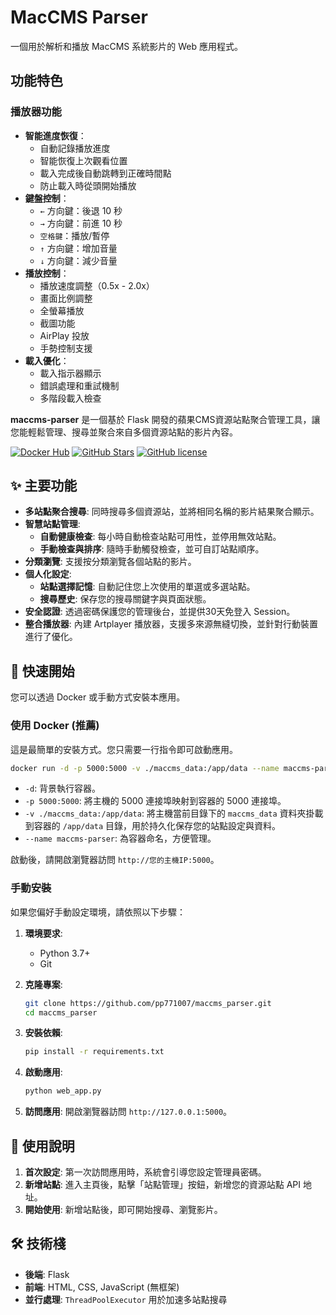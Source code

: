 # MacCMS Parser

一個用於解析和播放 MacCMS 系統影片的 Web 應用程式。

## 功能特色

### 播放器功能
- **智能進度恢復**：
  - 自動記錄播放進度
  - 智能恢復上次觀看位置
  - 載入完成後自動跳轉到正確時間點
  - 防止載入時從頭開始播放
- **鍵盤控制**：
  - `←` 方向鍵：後退 10 秒
  - `→` 方向鍵：前進 10 秒
  - `空格鍵`：播放/暫停
  - `↑` 方向鍵：增加音量
  - `↓` 方向鍵：減少音量
- **播放控制**：
  - 播放速度調整（0.5x - 2.0x）
  - 畫面比例調整
  - 全螢幕播放
  - 截圖功能
  - AirPlay 投放
  - 手勢控制支援
- **載入優化**：
  - 載入指示器顯示
  - 錯誤處理和重試機制
  - 多階段載入檢查

**maccms-parser** 是一個基於 Flask 開發的蘋果CMS資源站點聚合管理工具，讓您能輕鬆管理、搜尋並聚合來自多個資源站點的影片內容。

[![Docker Hub](https://img.shields.io/docker/pulls/smp771007/maccms-parser.svg)](https://hub.docker.com/r/smp771007/maccms-parser)
[![GitHub Stars](https://img.shields.io/github/stars/pp771007/maccms_parser.svg)](https://github.com/pp771007/maccms_parser/stargazers)
[![GitHub license](https://img.shields.io/github/license/pp771007/maccms_parser.svg)](https://github.com/pp771007/maccms_parser/blob/main/LICENSE)

## ✨ 主要功能

- **多站點聚合搜尋**: 同時搜尋多個資源站，並將相同名稱的影片結果聚合顯示。
- **智慧站點管理**:
    - **自動健康檢查**: 每小時自動檢查站點可用性，並停用無效站點。
    - **手動檢查與排序**: 隨時手動觸發檢查，並可自訂站點順序。
- **分類瀏覽**: 支援按分類瀏覽各個站點的影片。
- **個人化設定**:
    - **站點選擇記憶**: 自動記住您上次使用的單選或多選站點。
    - **搜尋歷史**: 保存您的搜尋關鍵字與頁面狀態。
- **安全認證**: 透過密碼保護您的管理後台，並提供30天免登入 Session。
- **整合播放器**: 內建 Artplayer 播放器，支援多來源無縫切換，並針對行動裝置進行了優化。

## 🚀 快速開始

您可以透過 Docker 或手動方式安裝本應用。

### 使用 Docker (推薦)

這是最簡單的安裝方式。您只需要一行指令即可啟動應用。

```bash
docker run -d -p 5000:5000 -v ./maccms_data:/app/data --name maccms-parser smp771007/maccms-parser
```

- `-d`: 背景執行容器。
- `-p 5000:5000`: 將主機的 5000 連接埠映射到容器的 5000 連接埠。
- `-v ./maccms_data:/app/data`: 將主機當前目錄下的 `maccms_data` 資料夾掛載到容器的 `/app/data` 目錄，用於持久化保存您的站點設定與資料。
- `--name maccms-parser`: 為容器命名，方便管理。

啟動後，請開啟瀏覽器訪問 `http://您的主機IP:5000`。

### 手動安裝

如果您偏好手動設定環境，請依照以下步驟：

1.  **環境要求**:
    *   Python 3.7+
    *   Git

2.  **克隆專案**:
    ```bash
    git clone https://github.com/pp771007/maccms_parser.git
    cd maccms_parser
    ```

3.  **安裝依賴**:
    ```bash
    pip install -r requirements.txt
    ```

4.  **啟動應用**:
    ```bash
    python web_app.py
    ```

5.  **訪問應用**:
    開啟瀏覽器訪問 `http://127.0.0.1:5000`。

## 📝 使用說明

1.  **首次設定**: 第一次訪問應用時，系統會引導您設定管理員密碼。
2.  **新增站點**: 進入主頁後，點擊「站點管理」按鈕，新增您的資源站點 API 地址。
3.  **開始使用**: 新增站點後，即可開始搜尋、瀏覽影片。

## 🛠️ 技術棧

- **後端**: Flask
- **前端**: HTML, CSS, JavaScript (無框架)
- **並行處理**: `ThreadPoolExecutor` 用於加速多站點搜尋
